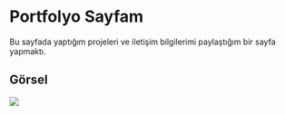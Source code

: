 <h1>Portfolyo Sayfam</h1>
Bu sayfada yaptığım projeleri ve iletişim bilgilerimi paylaştığım bir sayfa yapmaktı.
<h2>Görsel</h2>
<img src="https://github.com/yeleren33/portfolyo_sayfam/blob/main/benim%20Du%CC%88nyam%20son%20sayfa.png" width="auto">
